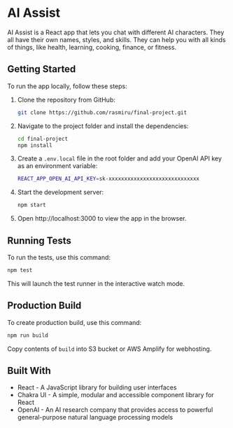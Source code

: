 # AI Assist

AI Assist is a React app that lets you chat with different AI characters. They all have their own names, styles, and skills. They can help you with all kinds of things, like health, learning, cooking, finance, or fitness. 


## Getting Started

To run the app locally, follow these steps:

1. Clone the repository from GitHub:

    ```bash
    git clone https://github.com/rasmiru/final-project.git
    ```

2. Navigate to the project folder and install the dependencies:

    ```bash
    cd final-project
    npm install
    ```

3. Create a `.env.local` file in the root folder and add your OpenAI API key as an environment variable:

    ```bash
    REACT_APP_OPEN_AI_API_KEY=sk-xxxxxxxxxxxxxxxxxxxxxxxxxxxxx
    ```

4. Start the development server:

    ```bash
    npm start
    ```

5. Open http://localhost:3000 to view the app in the browser.

## Running Tests

To run the tests, use this command:

```bash
npm test
```

This will launch the test runner in the interactive watch mode.

## Production Build

To create production build, use this command:

```bash
npm run build
```

Copy contents of `build` into S3 bucket or AWS Amplify for webhosting.

## Built With
* React - A JavaScript library for building user interfaces
* Chakra UI - A simple, modular and accessible component library for React
* OpenAI - An AI research company that provides access to powerful general-purpose natural language processing models

